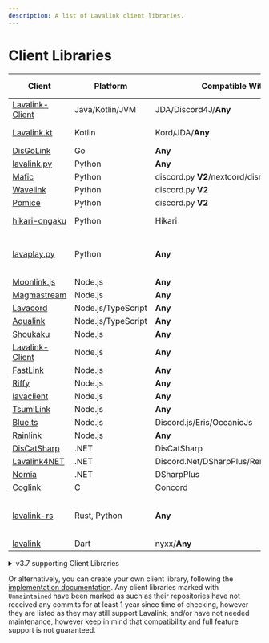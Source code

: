 ```yaml
---
description: A list of Lavalink client libraries.
---
```


# Client Libraries

| Client                                                              | Platform           | Compatible With                            | Additional Information             |
|---------------------------------------------------------------------|--------------------|--------------------------------------------|------------------------------------|
| [Lavalink-Client](https://github.com/lavalink-devs/Lavalink-Client) | Java/Kotlin/JVM    | JDA/Discord4J/**Any**                      | Uses reactor                       |
| [Lavalink.kt](https://github.com/DRSchlaubi/Lavalink.kt)            | Kotlin             | Kord/JDA/**Any**                           | Kotlin Coroutines                  |
| [DisGoLink](https://github.com/disgoorg/disgolink)                  | Go                 | **Any**                                    |                                    |
| [lavalink.py](https://github.com/devoxin/lavalink.py)               | Python             | **Any**                                    |                                    |
| [Mafic](https://github.com/ooliver1/mafic)                          | Python             | discord.py **V2**/nextcord/disnake/py-cord |                                    |
| [Wavelink](https://github.com/PythonistaGuild/Wavelink)             | Python             | discord.py **V2**                          | `Unmaintained`                     |
| [Pomice](https://github.com/cloudwithax/pomice)                     | Python             | discord.py **V2**                          |                                    |
| [hikari-ongaku](https://github.com/MPlatypus/hikari-ongaku)         | Python             | Hikari                                     | `asyncio`-based                    |
| [lavaplay.py](https://github.com/HazemMeqdad/lavaplay.py)           | Python             | **Any**                                    | `asyncio`-based libraries 1.0.13a+ |
| [Moonlink.js](https://github.com/1Lucas1apk/moonlink.js)            | Node.js            | **Any**                                    |                                    |
| [Magmastream](https://github.com/Blackfort-Hosting/magmastream)     | Node.js            | **Any**                                    |                                    |
| [Lavacord](https://github.com/lavacord/Lavacord)                    | Node.js/TypeScript | **Any**                                    |                                    |
| [Aqualink](https://github.com/ToddyTheNoobDud/AquaLink)             | Node.js/TypeScript | **Any**                                    |                                    |
| [Shoukaku](https://github.com/Deivu/Shoukaku)                       | Node.js            | **Any**                                    |                                    |
| [Lavalink-Client](https://github.com/tomato6966/Lavalink-Client)    | Node.js            | **Any**                                    |                                    |
| [FastLink](https://github.com/PerformanC/FastLink)                  | Node.js            | **Any**                                    |                                    |
| [Riffy](https://github.com/riffy-team/riffy)                        | Node.js            | **Any**                                    |                                    |
| [lavaclient](https://npmjs.com/lavaclient)                          | Node.js            | **Any**                                    | v5+                                |
| [TsumiLink](https://github.com/Fyphen1223/TsumiLink)                | Node.js            | **Any**                                    |                                    |
| [Blue.ts](https://github.com/ftrapture/blue.ts)                     | Node.js            | Discord.js/Eris/OceanicJs                  |                                    |
| [Rainlink](https://github.com/RainyXeon/Rainlink)                   | Node.js            | **Any**                                    |                                    |
| [DisCatSharp](https://github.com/Aiko-IT-Systems/DisCatSharp)       | .NET               | DisCatSharp                                | v10.4.2+                           |
| [Lavalink4NET](https://github.com/angelobreuer/Lavalink4NET)        | .NET               | Discord.Net/DSharpPlus/Remora/NetCord      | v4+                                |
| [Nomia](https://github.com/DHCPCD9/Nomia)                           | .NET               | DSharpPlus                                 |                                    |
| [Coglink](https://github.com/PerformanC/Coglink)                    | C                  | Concord                                    |                                    |
| [lavalink-rs](https://gitlab.com/vicky5124/lavalink-rs)             | Rust, Python       | **Any**                                    | `tokio`-based, `asyncio`-based     |
| [lavalink](https://github.com/nyxx-discord/nyxx_lavalink)           | Dart               | nyxx/**Any**                               |                                    |

<details markdown="1">
<summary>v3.7 supporting Client Libraries</summary>

| Client                                                        | Platform | Compatible With                            | Additional Information             |
|---------------------------------------------------------------|----------|--------------------------------------------|------------------------------------|
| [Lavalink.kt](https://github.com/DRSchlaubi/lavalink.kt)      | Kotlin   | JDA/Kord/**Any**                           | Kotlin Coroutines                  |
| [lavaplay.py](https://github.com/HazemMeqdad/lavaplay.py)     | Python   | **Any\***                                  | `asyncio`-based libraries 1.0.12a> |
| [Mafic](https://github.com/ooliver1/mafic)                    | Python   | discord.py **V2**/nextcord/disnake/py-cord |                                    |
| [Wavelink](https://github.com/PythonistaGuild/Wavelink)       | Python   | discord.py **V2**                          | `Unmaintained`, Version >=2, <3    |
| [Pomice](https://github.com/cloudwithax/pomice)               | Python   | discord.py **V2**                          |                                    |
| [Lavacord](https://github.com/lavacord/lavacord)              | Node.js  | **Any**                                    | < v3                               |
| [Poru](https://github.com/parasop/poru)                       | Node.js  | **Any**                                    |                                    |
| [Shoukaku](https://github.com/Deivu/Shoukaku)                 | Node.js  | **Any**                                    |                                    |
| [Cosmicord.js](https://github.com/SudhanPlayz/Cosmicord.js)   | Node.js  | **Any**                                    |                                    |
| [DisCatSharp](https://github.com/Aiko-IT-Systems/DisCatSharp) | .NET     | DisCatSharp                                | Only prior v10.4.1                 |
| [Lavalink4NET](https://github.com/angelobreuer/Lavalink4NET)  | .NET     | Discord.Net/DSharpPlus                     | < v4                               |
| [DisGoLink](https://github.com/disgoorg/disgolink)            | Go       | **Any**                                    |                                    |

</details>

Or alternatively, you can create your own client library, following the [implementation documentation](api/index.md).
Any client libraries marked with `Unmaintained` have been marked as such as their repositories have not received any commits for at least 1 year since time of checking,
however they are listed as they may still support Lavalink, and/or have not needed maintenance, however keep in mind that compatibility and full feature support is not guaranteed.
